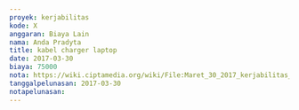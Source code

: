 ```yaml
---
proyek: kerjabilitas
kode: X
anggaran: Biaya Lain
nama: Anda Pradyta
title: kabel charger laptop
date: 2017-03-30
biaya: 75000
nota: https://wiki.ciptamedia.org/wiki/File:Maret_30_2017_kerjabilitas_X_kabel_carger_laptop_anda.jpg
tanggalpelunasan: 2017-03-30
notapelunasan:
---
```

